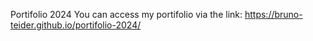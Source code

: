 Portifolio 2024
You can access my portifolio via the link: https://bruno-teider.github.io/portifolio-2024/
